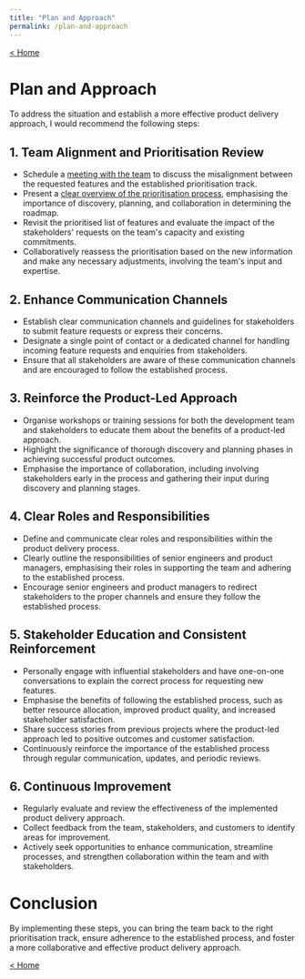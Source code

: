 ```yaml
---
title: "Plan and Approach"
permalink: /plan-and-approach
---
```


[< Home](https://robertbarrow.github.io/primarybid/)

# Plan and Approach

To address the situation and establish a more effective product delivery approach, I would recommend the following steps:

## 1. Team Alignment and Prioritisation Review

- Schedule a [meeting with the team](https://robertbarrow.github.io/primarybid/team-alignment-and-prioritisation-review) to discuss the misalignment between the requested features and the established prioritisation track.
- Present a [clear overview of the prioritisation process](https://robertbarrow.github.io/primarybid/prioritisation-process-overview), emphasising the importance of discovery, planning, and collaboration in determining the roadmap.
- Revisit the prioritised list of features and evaluate the impact of the stakeholders' requests on the team's capacity and existing commitments.
- Collaboratively reassess the prioritisation based on the new information and make any necessary adjustments, involving the team's input and expertise.

## 2. Enhance Communication Channels

- Establish clear communication channels and guidelines for stakeholders to submit feature requests or express their concerns.
- Designate a single point of contact or a dedicated channel for handling incoming feature requests and enquiries from stakeholders.
- Ensure that all stakeholders are aware of these communication channels and are encouraged to follow the established process.

## 3. Reinforce the Product-Led Approach

- Organise workshops or training sessions for both the development team and stakeholders to educate them about the benefits of a product-led approach.
- Highlight the significance of thorough discovery and planning phases in achieving successful product outcomes.
- Emphasise the importance of collaboration, including involving stakeholders early in the process and gathering their input during discovery and planning stages.

## 4. Clear Roles and Responsibilities

- Define and communicate clear roles and responsibilities within the product delivery process.
- Clearly outline the responsibilities of senior engineers and product managers, emphasising their roles in supporting the team and adhering to the established process.
- Encourage senior engineers and product managers to redirect stakeholders to the proper channels and ensure they follow the established process.

## 5. Stakeholder Education and Consistent Reinforcement

- Personally engage with influential stakeholders and have one-on-one conversations to explain the correct process for requesting new features.
- Emphasise the benefits of following the established process, such as better resource allocation, improved product quality, and increased stakeholder satisfaction.
- Share success stories from previous projects where the product-led approach led to positive outcomes and customer satisfaction.
- Continuously reinforce the importance of the established process through regular communication, updates, and periodic reviews.

## 6. Continuous Improvement

- Regularly evaluate and review the effectiveness of the implemented product delivery approach.
- Collect feedback from the team, stakeholders, and customers to identify areas for improvement.
- Actively seek opportunities to enhance communication, streamline processes, and strengthen collaboration within the team and with stakeholders.

# Conclusion 

By implementing these steps, you can bring the team back to the right prioritisation track, ensure adherence to the established process, and foster a more collaborative and effective product delivery approach.

[< Home](https://robertbarrow.github.io/primarybid/)
